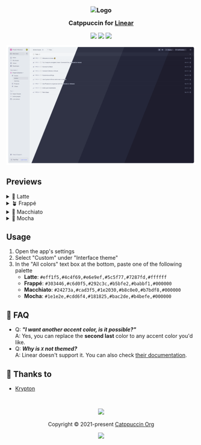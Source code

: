 <h3 align="center">
	<img src="https://raw.githubusercontent.com/catppuccin/catppuccin/main/assets/logos/exports/1544x1544_circle.png" width="100" alt="Logo"/><br/>
	<img src="https://raw.githubusercontent.com/catppuccin/catppuccin/main/assets/misc/transparent.png" height="30" width="0px"/>
	Catppuccin for <a href="https://linear.app">Linear</a>
	<img src="https://raw.githubusercontent.com/catppuccin/catppuccin/main/assets/misc/transparent.png" height="30" width="0px"/>
</h3>

<p align="center">
	<a href="https://github.com/catppuccin/linear/stargazers"><img src="https://img.shields.io/github/stars/catppuccin/linear?colorA=363a4f&colorB=b7bdf8&style=for-the-badge"></a>
	<a href="https://github.com/catppuccin/linear/issues"><img src="https://img.shields.io/github/issues/catppuccin/linear?colorA=363a4f&colorB=f5a97f&style=for-the-badge"></a>
	<a href="https://github.com/catppuccin/linear/contributors"><img src="https://img.shields.io/github/contributors/catppuccin/linear?colorA=363a4f&colorB=a6da95&style=for-the-badge"></a>
</p>

<p align="center">
	<img src="assets/preview.webp"/>
</p>

## Previews

<details>
<summary>🌻 Latte</summary>
<img src="assets/latte.webp"/>
</details>
<details>
<summary>🪴 Frappé</summary>
<img src="assets/frappe.webp"/>
</details>
<details>
<summary>🌺 Macchiato</summary>
<img src="assets/macchiato.webp"/>
</details>
<details>
<summary>🌿 Mocha</summary>
<img src="assets/mocha.webp"/>
</details>

## Usage

1. Open the app's settings
2. Select "Custom" under "Interface theme"
3. In the "All colors" text box at the bottom, paste one of the following palette
   - **Latte**: `#eff1f5,#4c4f69,#e6e9ef,#5c5f77,#7287fd,#ffffff`
   - **Frappé**: `#303446,#c6d0f5,#292c3c,#b5bfe2,#babbf1,#000000`
   - **Macchiato**: `#24273a,#cad3f5,#1e2030,#b8c0e0,#b7bdf8,#000000`
   - **Mocha**: `#1e1e2e,#cdd6f4,#181825,#bac2de,#b4befe,#000000`

## 🙋 FAQ

- Q: **_"I want another accent color, is it possible?"_**\
  A: Yes, you can replace the **second last** color to any accent color you'd like.
- Q: **_Why is `X` not themed?_**\
  A: Linear doesn't support it. You can also check [their documentation](https://linear.app/docs/custom-themes).

## 💝 Thanks to

- [Krypton](https://github.com/kkrypt0nn)

&nbsp;

<p align="center">
	<img src="https://raw.githubusercontent.com/catppuccin/catppuccin/main/assets/footers/gray0_ctp_on_line.svg?sanitize=true" />
</p>

<p align="center">
	Copyright &copy; 2021-present <a href="https://github.com/catppuccin" target="_blank">Catppuccin Org</a>
</p>

<p align="center">
	<a href="https://github.com/catppuccin/catppuccin/blob/main/LICENSE"><img src="https://img.shields.io/static/v1.svg?style=for-the-badge&label=License&message=MIT&logoColor=d9e0ee&colorA=363a4f&colorB=b7bdf8"/></a>
</p>
